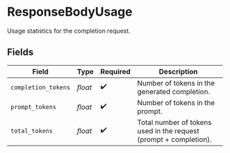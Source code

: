 # ResponseBodyUsage

Usage statistics for the completion request.


## Fields

| Field                                                             | Type                                                              | Required                                                          | Description                                                       |
| ----------------------------------------------------------------- | ----------------------------------------------------------------- | ----------------------------------------------------------------- | ----------------------------------------------------------------- |
| `completion_tokens`                                               | *float*                                                           | :heavy_check_mark:                                                | Number of tokens in the generated completion.                     |
| `prompt_tokens`                                                   | *float*                                                           | :heavy_check_mark:                                                | Number of tokens in the prompt.                                   |
| `total_tokens`                                                    | *float*                                                           | :heavy_check_mark:                                                | Total number of tokens used in the request (prompt + completion). |